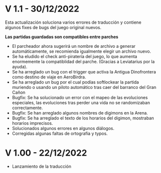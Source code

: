 # V 1.1  -  30/12/2022
  Esta actualización soluciona varios errores de traducción y contiene algunos fixes de bugs del juego original nuevos.
  
  **Las partidas guardadas son compatibles entre parches**
  
  - El parcheador ahora sugerirá un nombre de archivo a generar automáticamente, se recomienda igualmente elegir un archivo nuevo. 
  - Se ha eludido el check anti-piratería del juego, lo que aumenta enormemente la compatiblidad del parche. (Gracias a Leviatarius por la ayuda).
  - Se ha arreglado un bug con el trigger que activa la Antigua Dinofrontera como destino de viaje en AeroBirdra.
  - Se ha arreglado un bug por el cual podías softlockear la partida muriendo o usando un piloto automático tras caer del barranco del Gran Cañon
  - Bugfix: Se ha solucionado un error con el mapeo de las evoluciones especiales, las evoluciones tras perder una vida no se randomizaban correctamente.
  - Bugfix: Se han arreglado algunos nombres de digimons en la Arena.
  - Bugfix: Se ha arreglado el texto de los horarios del digimon, mostraban horarios imprecisos.
  - Solucionados algunos errores en algunos diálogos.
  - Corregidas algunas faltas de ortografía y typos.

# V 1.00  -  22/12/2022
  - Lanzamiento de la traducción
